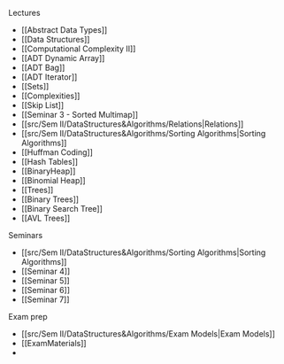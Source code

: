Lectures
-  [[Abstract Data Types]]
- [[Data Structures]]
- [[Computational Complexity II]]
- [[ADT Dynamic Array]]
- [[ADT Bag]]
- [[ADT Iterator]]
- [[Sets]]
- [[Complexities]]
- [[Skip List]]
- [[Seminar 3 - Sorted Multimap]]
- [[src/Sem II/DataStructures&Algorithms/Relations|Relations]]
- [[src/Sem II/DataStructures&Algorithms/Sorting Algorithms|Sorting Algorithms]]
- [[Huffman Coding]]
- [[Hash Tables]]
- [[BinaryHeap]]
- [[Binomial Heap]]
- [[Trees]]
- [[Binary Trees]]
- [[Binary Search Tree]]
- [[AVL Trees]]

Seminars
- [[src/Sem II/DataStructures&Algorithms/Sorting Algorithms|Sorting Algorithms]]
- [[Seminar 4]]
- [[Seminar 5]]
- [[Seminar 6]]
- [[Seminar 7]]

Exam prep 
- [[src/Sem II/DataStructures&Algorithms/Exam Models|Exam Models]]
- [[ExamMaterials]]
- 